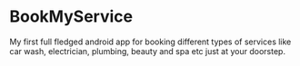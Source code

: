# BookMyService
My first full fledged android app for booking different types of services like car wash, electrician, plumbing, beauty and spa etc just at your doorstep. 
